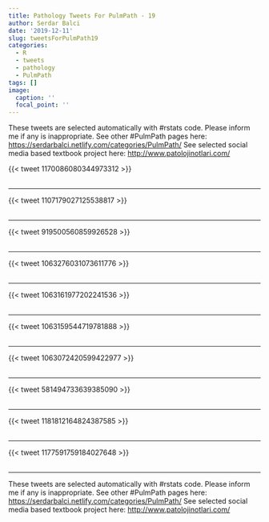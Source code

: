 ```yaml
---
title: Pathology Tweets For PulmPath - 19
author: Serdar Balci
date: '2019-12-11'
slug: tweetsForPulmPath19
categories:
  - R
  - tweets
  - pathology
  - PulmPath
tags: []
image:
  caption: ''
  focal_point: ''
---
```



These tweets are selected automatically with #rstats code. Please inform me if any is inappropriate.
See other #PulmPath pages here: https://serdarbalci.netlify.com/categories/PulmPath/ 
See selected social media based textbook project here: http://www.patolojinotlari.com/

{{< tweet 1170086080344973312 >}}
<br>
<br>
<hr>
{{< tweet 1107179027125538817 >}}
<br>
<br>
<hr>
{{< tweet 919500560859926528 >}}
<br>
<br>
<hr>
{{< tweet 1063276031073611776 >}}
<br>
<br>
<hr>
{{< tweet 1063161977202241536 >}}
<br>
<br>
<hr>
{{< tweet 1063159544719781888 >}}
<br>
<br>
<hr>
{{< tweet 1063072420599422977 >}}
<br>
<br>
<hr>
{{< tweet 581494733639385090 >}}
<br>
<br>
<hr>
{{< tweet 1181812164824387585 >}}
<br>
<br>
<hr>
{{< tweet 1177591759184027648 >}}
<br>
<br>
<hr>


These tweets are selected automatically with #rstats code. Please inform me if any is inappropriate.
See other #PulmPath pages here: https://serdarbalci.netlify.com/categories/PulmPath/ 
See selected social media based textbook project here: http://www.patolojinotlari.com/
